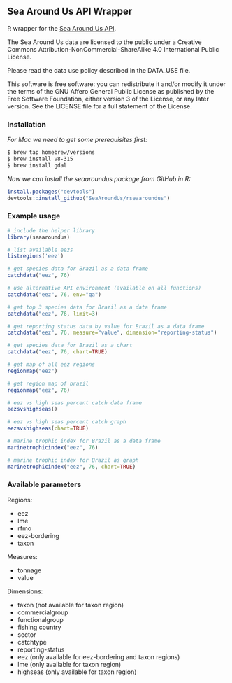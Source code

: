 ## Sea Around Us API Wrapper
R wrapper for the [Sea Around Us API](https://github.com/SeaAroundUs/sau-web-mt).

The Sea Around Us data are licensed to the public under a Creative Commons Attribution-NonCommercial-ShareAlike 
    4.0 International Public License.  

Please read the data use policy described in the DATA_USE file.

This software is free software:  you can redistribute it and/or modify
    it under the terms of the GNU Affero General Public License as published by
    the Free Software Foundation, either version 3 of the License, or
    any later version.  See the LICENSE file for a full statement of the License.


### Installation

*For Mac we need to get some prerequisites first:*
```bash
$ brew tap homebrew/versions
$ brew install v8-315
$ brew install gdal
```

*Now we can install the seaaroundus package from GitHub in R:*
```R
install.packages("devtools")
devtools::install_github("SeaAroundUs/rseaaroundus")
```

### Example usage
```R
# include the helper library
library(seaaroundus)

# list available eezs
listregions('eez')

# get species data for Brazil as a data frame
catchdata("eez", 76)

# use alternative API environment (available on all functions)
catchdata("eez", 76, env="qa")

# get top 3 species data for Brazil as a data frame
catchdata("eez", 76, limit=3)

# get reporting status data by value for Brazil as a data frame
catchdata("eez", 76, measure="value", dimension="reporting-status")

# get species data for Brazil as a chart
catchdata("eez", 76, chart=TRUE)

# get map of all eez regions
regionmap("eez")

# get region map of brazil
regionmap("eez", 76)

# eez vs high seas percent catch data frame
eezsvshighseas()

# eez vs high seas percent catch graph
eezsvshighseas(chart=TRUE)

# marine trophic index for Brazil as a data frame
marinetrophicindex("eez", 76)

# marine trophic index for Brazil as graph
marinetrophicindex("eez", 76, chart=TRUE)
```


### Available parameters
Regions:
* eez
* lme
* rfmo
* eez-bordering
* taxon

Measures:
* tonnage
* value

Dimensions:
* taxon (not available for taxon region)
* commercialgroup
* functionalgroup
* fishing country
* sector
* catchtype
* reporting-status
* eez (only available for eez-bordering and taxon regions)
* lme (only available for taxon region)
* highseas (only available for taxon region)
